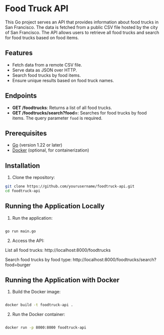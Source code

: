 # Food Truck API

This Go project serves an API that provides information about food trucks in San Francisco. The data is fetched from a public CSV file hosted by the city of San Francisco. The API allows users to retrieve all food trucks and search for food trucks based on food items.

## Features

- Fetch data from a remote CSV file.
- Serve data as JSON over HTTP.
- Search food trucks by food items.
- Ensure unique results based on food truck names.

## Endpoints

- **GET /foodtrucks**: Returns a list of all food trucks.
- **GET /foodtrucks/search?food=<query>**: Searches for food trucks by food items. The query parameter `food` is required.

## Prerequisites

- [Go](https://golang.org/dl/) (version 1.22 or later)
- [Docker](https://www.docker.com/get-started) (optional, for containerization)

## Installation

1. Clone the repository:

```sh
git clone https://github.com/yourusername/foodtruck-api.git
cd foodtruck-api
```

## Running the Application Locally

1. Run the application:

```sh

go run main.go
```


2. Access the API:

List all food trucks: http://localhost:8000/foodtrucks

Search food trucks by food type: http://localhost:8000/foodtrucks/search?food=burger

## Running the Application with Docker

1. Build the Docker image:

```sh

docker build -t foodtruck-api .
```

2. Run the Docker container:

```sh

docker run -p 8000:8000 foodtruck-api
```
